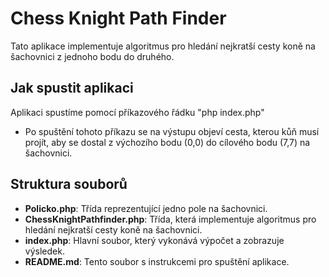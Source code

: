 # Chess Knight Path Finder

Tato aplikace implementuje algoritmus pro hledání nejkratší cesty koně na šachovnici z jednoho bodu do druhého.

## Jak spustit aplikaci

Aplikaci spustíme pomocí příkazového řádku "php index.php"

- Po spuštění tohoto příkazu se na výstupu objeví cesta, kterou kůň musí projít, aby se dostal z výchozího bodu (0,0) do cílového bodu (7,7) na šachovnici.

## Struktura souborů

- **Policko.php**: Třída reprezentující jedno pole na šachovnici.
- **ChessKnightPathfinder.php**: Třída, která implementuje algoritmus pro hledání nejkratší cesty koně na šachovnici.
- **index.php**: Hlavní soubor, který vykonává výpočet a zobrazuje výsledek.
- **README.md**: Tento soubor s instrukcemi pro spuštění aplikace.